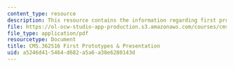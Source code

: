 ```yaml
---
content_type: resource
description: This resource contains the information regarding first prototypes & presentation.
file: https://ol-ocw-studio-app-production.s3.amazonaws.com/courses/cms-362-civic-media-codesign-studio-spring-2016/a5246d415464d682a5a6a38e6280143d_MITCMS_362S16_FirstProto.pdf
file_type: application/pdf
resourcetype: Document
title: CMS.362S16 First Prototypes & Presentation
uid: a5246d41-5464-d682-a5a6-a38e6280143d
---
```

